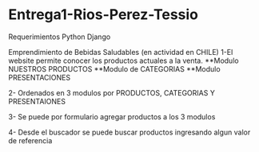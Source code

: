 # Entrega1-Rios-Perez-Tessio

Requerimientos
Python 
Django 

Emprendimiento de Bebidas Saludables (en actividad en CHILE)
1-El website permite conocer los productos actuales a la venta. 
**Modulo NUESTROS PRODUCTOS 
**Modulo de CATEGORIAS
**Modulo PRESENTACIONES

2- Ordenados en 3 modulos por PRODUCTOS, CATEGORIAS Y PRESENTAIONES

3- Se puede por formulario agregar productos a los 3 modulos 

4- Desde el buscador se puede buscar productos ingresando algun valor de referencia

